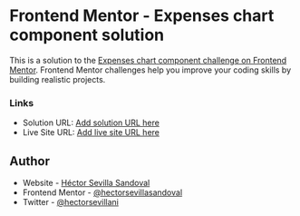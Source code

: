 # Frontend Mentor - Expenses chart component solution

This is a solution to the [Expenses chart component challenge on Frontend Mentor](https://www.frontendmentor.io/challenges/expenses-chart-component-e7yJBUdjwt). Frontend Mentor challenges help you improve your coding skills by building realistic projects. 

### Links

- Solution URL: [Add solution URL here](https://your-solution-url.com)
- Live Site URL: [Add live site URL here](https://your-live-site-url.com)

## Author

- Website - [Héctor Sevilla Sandoval](https://www.hectorsevillasandoval.com/)
- Frontend Mentor - [@hectorsevillasandoval](https://www.frontendmentor.io/profile/hectorsevillasandoval)
- Twitter - [@hectorsevillani](https://twitter.com/hectorsevillani)